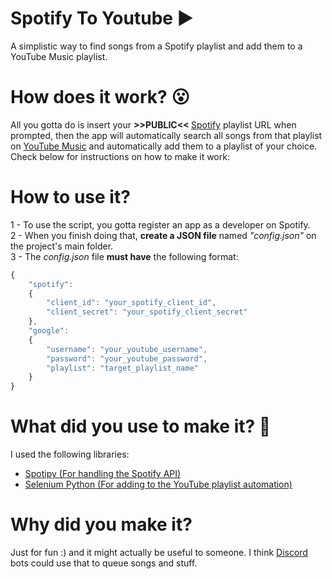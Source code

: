 # Spotify To Youtube ▶
A simplistic way to find songs from a Spotify playlist and add them to a YouTube Music playlist.<br>

# How does it work? 😮
All you gotta do is insert your <b> >>PUBLIC<< </b> <a href="http://www.spotify.com">Spotify</a> playlist URL when prompted, then the app will automatically search all songs from that playlist on <a href="http://music.youtube.com">YouTube Music</a> and automatically add them to a playlist of your choice. Check below for instructions on how to make it work:

# How to use it?
1 - To use the script, you gotta register an app as a developer on Spotify.<br>
2 - When you finish doing that, <b>create a JSON file</b> named <i>"config.json"</i> on the project's main folder.<br>
3 - The <i>config.json</i> file <b>must have</b> the following format:
```js
{
    "spotify":
    {
        "client_id": "your_spotify_client_id",
        "client_secret": "your_spotify_client_secret"
    },
    "google":
    {
        "username": "your_youtube_username",
        "password": "your_youtube_password",
        "playlist": "target_playlist_name"
    }
}
```

# What did you use to make it? :thinking:
I used the following libraries:<br>
  - <a href="https://github.com/plamere/spotipy">Spotipy (For handling the Spotify API)</a>
  - <a href="https://selenium-python.readthedocs.io/">Selenium Python (For adding to the YouTube playlist automation)</a>

# Why did you make it?
Just for fun :) and it might actually be useful to someone. I think <a href="http://discord.app">Discord</a> bots could use that to queue songs and stuff. 
